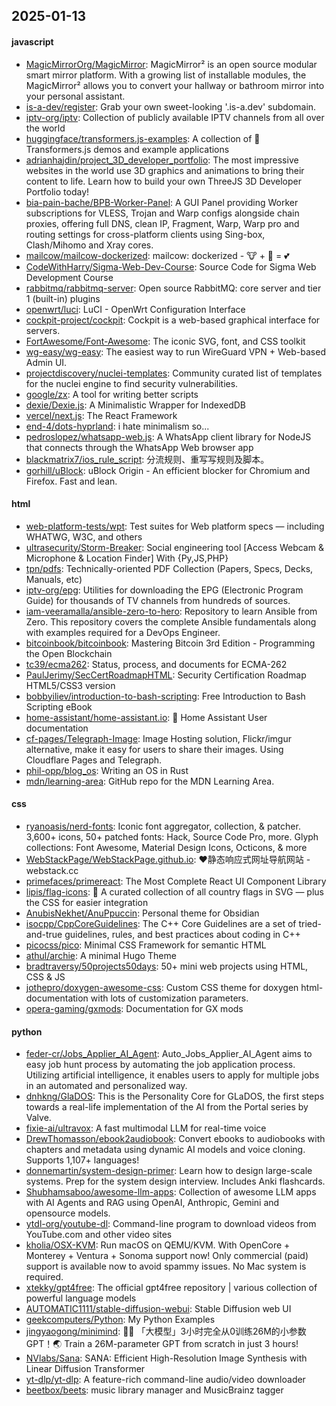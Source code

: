 ## 2025-01-13

#### javascript
* [MagicMirrorOrg/MagicMirror](https://github.com/MagicMirrorOrg/MagicMirror): MagicMirror² is an open source modular smart mirror platform. With a growing list of installable modules, the MagicMirror² allows you to convert your hallway or bathroom mirror into your personal assistant.
* [is-a-dev/register](https://github.com/is-a-dev/register): Grab your own sweet-looking '.is-a.dev' subdomain.
* [iptv-org/iptv](https://github.com/iptv-org/iptv): Collection of publicly available IPTV channels from all over the world
* [huggingface/transformers.js-examples](https://github.com/huggingface/transformers.js-examples): A collection of 🤗 Transformers.js demos and example applications
* [adrianhajdin/project_3D_developer_portfolio](https://github.com/adrianhajdin/project_3D_developer_portfolio): The most impressive websites in the world use 3D graphics and animations to bring their content to life. Learn how to build your own ThreeJS 3D Developer Portfolio today!
* [bia-pain-bache/BPB-Worker-Panel](https://github.com/bia-pain-bache/BPB-Worker-Panel): A GUI Panel providing Worker subscriptions for VLESS, Trojan and Warp configs alongside chain proxies, offering full DNS, clean IP, Fragment, Warp, Warp pro and routing settings for cross-platform clients using Sing-box, Clash/Mihomo and Xray cores.
* [mailcow/mailcow-dockerized](https://github.com/mailcow/mailcow-dockerized): mailcow: dockerized - 🐮 + 🐋 = 💕
* [CodeWithHarry/Sigma-Web-Dev-Course](https://github.com/CodeWithHarry/Sigma-Web-Dev-Course): Source Code for Sigma Web Development Course
* [rabbitmq/rabbitmq-server](https://github.com/rabbitmq/rabbitmq-server): Open source RabbitMQ: core server and tier 1 (built-in) plugins
* [openwrt/luci](https://github.com/openwrt/luci): LuCI - OpenWrt Configuration Interface
* [cockpit-project/cockpit](https://github.com/cockpit-project/cockpit): Cockpit is a web-based graphical interface for servers.
* [FortAwesome/Font-Awesome](https://github.com/FortAwesome/Font-Awesome): The iconic SVG, font, and CSS toolkit
* [wg-easy/wg-easy](https://github.com/wg-easy/wg-easy): The easiest way to run WireGuard VPN + Web-based Admin UI.
* [projectdiscovery/nuclei-templates](https://github.com/projectdiscovery/nuclei-templates): Community curated list of templates for the nuclei engine to find security vulnerabilities.
* [google/zx](https://github.com/google/zx): A tool for writing better scripts
* [dexie/Dexie.js](https://github.com/dexie/Dexie.js): A Minimalistic Wrapper for IndexedDB
* [vercel/next.js](https://github.com/vercel/next.js): The React Framework
* [end-4/dots-hyprland](https://github.com/end-4/dots-hyprland): i hate minimalism so...
* [pedroslopez/whatsapp-web.js](https://github.com/pedroslopez/whatsapp-web.js): A WhatsApp client library for NodeJS that connects through the WhatsApp Web browser app
* [blackmatrix7/ios_rule_script](https://github.com/blackmatrix7/ios_rule_script): 分流规则、重写写规则及脚本。
* [gorhill/uBlock](https://github.com/gorhill/uBlock): uBlock Origin - An efficient blocker for Chromium and Firefox. Fast and lean.

#### html
* [web-platform-tests/wpt](https://github.com/web-platform-tests/wpt): Test suites for Web platform specs — including WHATWG, W3C, and others
* [ultrasecurity/Storm-Breaker](https://github.com/ultrasecurity/Storm-Breaker): Social engineering tool [Access Webcam & Microphone & Location Finder] With {Py,JS,PHP}
* [tpn/pdfs](https://github.com/tpn/pdfs): Technically-oriented PDF Collection (Papers, Specs, Decks, Manuals, etc)
* [iptv-org/epg](https://github.com/iptv-org/epg): Utilities for downloading the EPG (Electronic Program Guide) for thousands of TV channels from hundreds of sources.
* [iam-veeramalla/ansible-zero-to-hero](https://github.com/iam-veeramalla/ansible-zero-to-hero): Repository to learn Ansible from Zero. This repository covers the complete Ansible fundamentals along with examples required for a DevOps Engineer.
* [bitcoinbook/bitcoinbook](https://github.com/bitcoinbook/bitcoinbook): Mastering Bitcoin 3rd Edition - Programming the Open Blockchain
* [tc39/ecma262](https://github.com/tc39/ecma262): Status, process, and documents for ECMA-262
* [PaulJerimy/SecCertRoadmapHTML](https://github.com/PaulJerimy/SecCertRoadmapHTML): Security Certification Roadmap HTML5/CSS3 version
* [bobbyiliev/introduction-to-bash-scripting](https://github.com/bobbyiliev/introduction-to-bash-scripting): Free Introduction to Bash Scripting eBook
* [home-assistant/home-assistant.io](https://github.com/home-assistant/home-assistant.io): 📘 Home Assistant User documentation
* [cf-pages/Telegraph-Image](https://github.com/cf-pages/Telegraph-Image): Image Hosting solution, Flickr/imgur alternative, make it easy for users to share their images. Using Cloudflare Pages and Telegraph.
* [phil-opp/blog_os](https://github.com/phil-opp/blog_os): Writing an OS in Rust
* [mdn/learning-area](https://github.com/mdn/learning-area): GitHub repo for the MDN Learning Area.

#### css
* [ryanoasis/nerd-fonts](https://github.com/ryanoasis/nerd-fonts): Iconic font aggregator, collection, & patcher. 3,600+ icons, 50+ patched fonts: Hack, Source Code Pro, more. Glyph collections: Font Awesome, Material Design Icons, Octicons, & more
* [WebStackPage/WebStackPage.github.io](https://github.com/WebStackPage/WebStackPage.github.io): ❤️静态响应式网址导航网站 - webstack.cc
* [primefaces/primereact](https://github.com/primefaces/primereact): The Most Complete React UI Component Library
* [lipis/flag-icons](https://github.com/lipis/flag-icons): 🎏 A curated collection of all country flags in SVG — plus the CSS for easier integration
* [AnubisNekhet/AnuPpuccin](https://github.com/AnubisNekhet/AnuPpuccin): Personal theme for Obsidian
* [isocpp/CppCoreGuidelines](https://github.com/isocpp/CppCoreGuidelines): The C++ Core Guidelines are a set of tried-and-true guidelines, rules, and best practices about coding in C++
* [picocss/pico](https://github.com/picocss/pico): Minimal CSS Framework for semantic HTML
* [athul/archie](https://github.com/athul/archie): A minimal Hugo Theme
* [bradtraversy/50projects50days](https://github.com/bradtraversy/50projects50days): 50+ mini web projects using HTML, CSS & JS
* [jothepro/doxygen-awesome-css](https://github.com/jothepro/doxygen-awesome-css): Custom CSS theme for doxygen html-documentation with lots of customization parameters.
* [opera-gaming/gxmods](https://github.com/opera-gaming/gxmods): Documentation for GX mods

#### python
* [feder-cr/Jobs_Applier_AI_Agent](https://github.com/feder-cr/Jobs_Applier_AI_Agent): Auto_Jobs_Applier_AI_Agent aims to easy job hunt process by automating the job application process. Utilizing artificial intelligence, it enables users to apply for multiple jobs in an automated and personalized way.
* [dnhkng/GlaDOS](https://github.com/dnhkng/GlaDOS): This is the Personality Core for GLaDOS, the first steps towards a real-life implementation of the AI from the Portal series by Valve.
* [fixie-ai/ultravox](https://github.com/fixie-ai/ultravox): A fast multimodal LLM for real-time voice
* [DrewThomasson/ebook2audiobook](https://github.com/DrewThomasson/ebook2audiobook): Convert ebooks to audiobooks with chapters and metadata using dynamic AI models and voice cloning. Supports 1,107+ languages!
* [donnemartin/system-design-primer](https://github.com/donnemartin/system-design-primer): Learn how to design large-scale systems. Prep for the system design interview. Includes Anki flashcards.
* [Shubhamsaboo/awesome-llm-apps](https://github.com/Shubhamsaboo/awesome-llm-apps): Collection of awesome LLM apps with AI Agents and RAG using OpenAI, Anthropic, Gemini and opensource models.
* [ytdl-org/youtube-dl](https://github.com/ytdl-org/youtube-dl): Command-line program to download videos from YouTube.com and other video sites
* [kholia/OSX-KVM](https://github.com/kholia/OSX-KVM): Run macOS on QEMU/KVM. With OpenCore + Monterey + Ventura + Sonoma support now! Only commercial (paid) support is available now to avoid spammy issues. No Mac system is required.
* [xtekky/gpt4free](https://github.com/xtekky/gpt4free): The official gpt4free repository | various collection of powerful language models
* [AUTOMATIC1111/stable-diffusion-webui](https://github.com/AUTOMATIC1111/stable-diffusion-webui): Stable Diffusion web UI
* [geekcomputers/Python](https://github.com/geekcomputers/Python): My Python Examples
* [jingyaogong/minimind](https://github.com/jingyaogong/minimind): 🚀🚀 「大模型」3小时完全从0训练26M的小参数GPT！🌏 Train a 26M-parameter GPT from scratch in just 3 hours!
* [NVlabs/Sana](https://github.com/NVlabs/Sana): SANA: Efficient High-Resolution Image Synthesis with Linear Diffusion Transformer
* [yt-dlp/yt-dlp](https://github.com/yt-dlp/yt-dlp): A feature-rich command-line audio/video downloader
* [beetbox/beets](https://github.com/beetbox/beets): music library manager and MusicBrainz tagger
